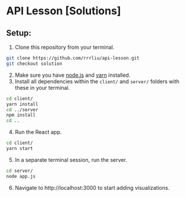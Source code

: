 # API Lesson [Solutions]

## Setup:
1. Clone this repository from your terminal.
```bash
git clone https://github.com/rrrliu/api-lesson.git
git checkout solution
```
2. Make sure you have [node.js](https://nodejs.org/en/download/ "Download Node.js") and [yarn](https://classic.yarnpkg.com/en/docs/install/ "Download Yarn") installed.
3. Install all dependencies within the `client/` and `server/` folders with these in your terminal.
```bash
cd client/
yarn install
cd ../server
npm install
cd ..
```
4. Run the React app.
```bash
cd client/
yarn start
```
5. In a separate terminal session, run the server.
```bash
cd server/
node app.js
```
6. Navigate to http://localhost:3000 to start adding visualizations.